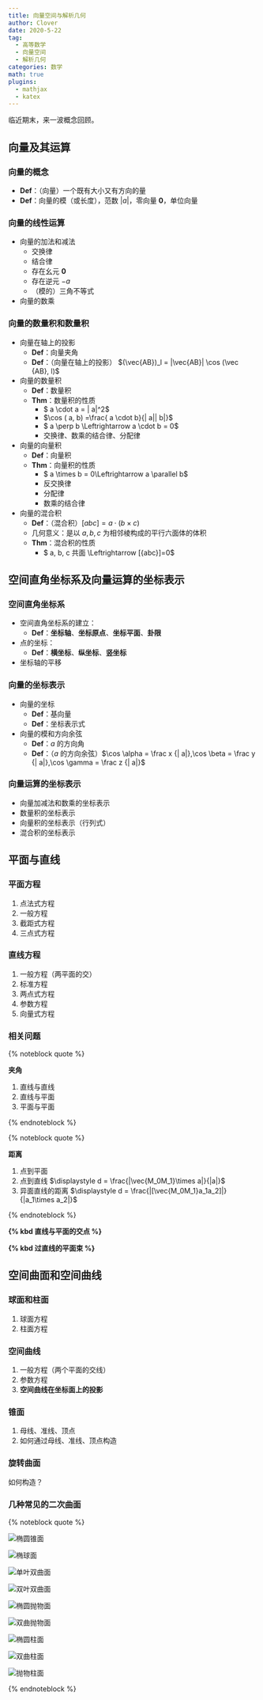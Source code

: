 ```yaml
---
title: 向量空间与解析几何
author: Clover
date: 2020-5-22
tag:
  - 高等数学
  - 向量空间
  - 解析几何
categories: 数学
math: true
plugins:
  - mathjax
  - katex
---
```


临近期末，来一波概念回顾。

<!--more-->

## 向量及其运算

### 向量的概念

- **Def**：（向量）一个既有大小又有方向的量
- **Def**：向量的模（或长度），范数 $|a|$，零向量 $\mathbf 0$，单位向量

### 向量的线性运算

- 向量的加法和减法
  - 交换律
  - 结合律
  - 存在幺元 $\mathbf 0$
  - 存在逆元 $- a$
  - （模的）三角不等式
- 向量的数乘

### 向量的数量积和数量积

- 向量在轴上的投影
  - **Def**：向量夹角
  - **Def**：（向量在轴上的投影） $(\vec{AB})_l = |\vec{AB}| \cos (\vec {AB}, l)$
- 向量的数量积
  - **Def**：数量积
  - **Thm**：数量积的性质
    - $ a \cdot  a = | a|^2$
    - $\cos ( a,  b) =\frac{ a \cdot  b}{| a|| b|}$
    - $ a \perp  b \Leftrightarrow  a \cdot  b = 0$
    - 交换律、数乘的结合律、分配律
- 向量的向量积
  - **Def**：向量积
  - **Thm**：向量积的性质
    - $ a \times  b =  0\Leftrightarrow  a \parallel  b$
    - 反交换律
    - 分配律
    - 数乘的结合律
- 向量的混合积
  - **Def**：（混合积）$[{abc}] =  a \cdot ( b \times  c)$
  - 几何意义：是以 ${a,b,c}$ 为相邻棱构成的平行六面体的体积
  - **Thm**：混合积的性质
    - $ a, b, c 共面 \Leftrightarrow [{abc}]=0$

## 空间直角坐标系及向量运算的坐标表示

### 空间直角坐标系

- 空间直角坐标系的建立：
  - **Def**：**坐标轴**、**坐标原点**、**坐标平面**、**卦限**
- 点的坐标：
  - **Def**：**横坐标**、**纵坐标**、**竖坐标**
- 坐标轴的平移

### 向量的坐标表示

- 向量的坐标
  - **Def**：基向量
  - **Def**：坐标表示式
- 向量的模和方向余弦
  - **Def**：$a$ 的方向角
  - **Def**：（$a$ 的方向余弦）$\cos \alpha = \frac x {| a|},\cos \beta = \frac y {| a|},\cos \gamma = \frac z {| a|}$

### 向量运算的坐标表示

- 向量加减法和数乘的坐标表示
- 数量积的坐标表示
- 向量积的坐标表示（行列式）
- 混合积的坐标表示

## 平面与直线

### 平面方程

1. 点法式方程
2. 一般方程
3. 截距式方程
4. 三点式方程

### 直线方程

1. 一般方程（两平面的交）
2. 标准方程
3. 两点式方程
4. 参数方程
5. 向量式方程

### 相关问题

{% noteblock quote %}

**夹角**

1. 直线与直线
2. 直线与平面
3. 平面与平面

{% endnoteblock %}


{% noteblock quote %}

**距离**

1. 点到平面
2. 点到直线 $\displaystyle d = \frac{|\vec{M_0M_1}\times a|}{|a|}$
3. 异面直线的距离 $\displaystyle d = \frac{|[\vec{M_0M_1}a_1a_2]|}{|a_1\times a_2|}$

{% endnoteblock %}

**{% kbd 直线与平面的交点 %}**

**{% kbd 过直线的平面束 %}**

## 空间曲面和空间曲线

### 球面和柱面

1. 球面方程
2. 柱面方程

### 空间曲线

1. 一般方程（两个平面的交线）
2. 参数方程
3. **空间曲线在坐标面上的投影**

### 锥面

1. 母线、准线、顶点
2. 如何通过母线、准线、顶点构造

### 旋转曲面

如何构造？

### 几种常见的二次曲面

{% noteblock quote %}

![椭圆锥面](https://pic3.zhimg.com/80/v2-2f9167b3a6014ae1db97a646450038e7_720w.jpg)

![椭球面](https://picb.zhimg.com/80/v2-7fdb424b614f185fd9f5d94d8108297d_720w.jpg)

![单叶双曲面](https://pic2.zhimg.com/80/v2-1b4cebaa0cf266408ed391542339f705_720w.jpg)


![双叶双曲面](https://pic3.zhimg.com/80/v2-61bc076dab1f7eed8316381a5c65c721_720w.jpg)

![椭圆抛物面](https://pic2.zhimg.com/80/v2-70b021de8960867ee4b4e9c06dcac6cb_720w.jpg)

![双曲抛物面](https://pic4.zhimg.com/80/v2-b7c91cce5f10d1ac258a45ae8a204c8e_720w.jpg)

![椭圆柱面](https://pic1.zhimg.com/80/v2-b84d818035a2a3654f9937a4d664080d_720w.jpg)

![双曲柱面](https://pic4.zhimg.com/80/v2-cd0e151a5ccf836a6e9f1edb683b40d5_720w.jpg)

![抛物柱面](https://pic1.zhimg.com/80/v2-8f6a7089275ec0d89c28fa6a611a2175_720w.jpg)

{% endnoteblock %}


